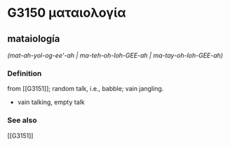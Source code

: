 # G3150 ματαιολογία

## mataiología

_(mat-ah-yol-og-ee'-ah | ma-teh-oh-loh-GEE-ah | ma-tay-oh-loh-GEE-ah)_

### Definition

from [[G3151]]; random talk, i.e., babble; vain jangling.

- vain talking, empty talk

### See also

[[G3151]]

